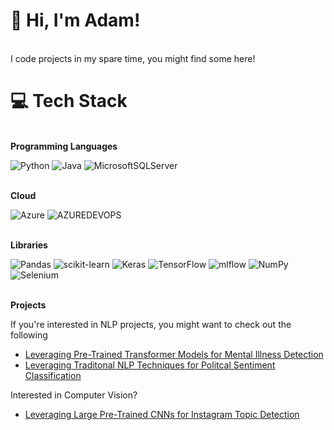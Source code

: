 # 💫 Hi, I'm Adam!
<br>I code projects in my spare time, you might find some here!<br>

# 💻 Tech Stack
<br><b>Programming Languages</b><br>

![Python](https://img.shields.io/badge/python-3670A0?style=for-the-badge&logo=python&logoColor=ffdd54) ![Java](https://img.shields.io/badge/java-%23ED8B00.svg?style=for-the-badge&logo=openjdk&logoColor=white) ![MicrosoftSQLServer](https://img.shields.io/badge/Microsoft%20SQL%20Server-CC2927?style=for-the-badge&logo=microsoft%20sql%20server&logoColor=white)
 

<br><b>Cloud</b><br>

![Azure](https://img.shields.io/badge/azure-%230072C6.svg?style=for-the-badge&logo=microsoftazure&logoColor=white) ![AZUREDEVOPS](https://img.shields.io/badge/azuredevops-0078D7.svg?style=for-the-badge&logo=azuredevops&logoColor=white&color=%230078D7)


<br><b>Libraries</b><br>

![Pandas](https://img.shields.io/badge/pandas-%23150458.svg?style=for-the-badge&logo=pandas&logoColor=white) ![scikit-learn](https://img.shields.io/badge/scikit--learn-%23F7931E.svg?style=for-the-badge&logo=scikit-learn&logoColor=white)  ![Keras](https://img.shields.io/badge/Keras-%23D00000.svg?style=for-the-badge&logo=Keras&logoColor=white) ![TensorFlow](https://img.shields.io/badge/TensorFlow-%23FF6F00.svg?style=for-the-badge&logo=TensorFlow&logoColor=white)  ![mlflow](https://img.shields.io/badge/mlflow-%23d9ead3.svg?style=for-the-badge&logo=numpy&logoColor=blue) ![NumPy](https://img.shields.io/badge/numpy-%23013243.svg?style=for-the-badge&logo=numpy&logoColor=white) ![Selenium](https://img.shields.io/badge/-selenium-%43B02A?style=for-the-badge&logo=selenium&logoColor=white)

<br><b>Projects</b><br>

If you're interested in NLP projects, you might want to check out the following
- <a href="https://github.com/Adam-R26/ReddiKnowDense-Detecting-Signs-of-Mental-Illness-from-Reddit-Comments">Leveraging Pre-Trained Transformer Models for Mental Illness Detection</a>
- <a href="https://github.com/Adam-R26/ReddiKnowSparse-Infer-Traits-of-Reddit-Users-from-Their-Comments">Leveraging Traditonal NLP Techniques for Politcal Sentiment Classification</a>

Interested in Computer Vision?
-  <a href="https://github.com/Adam-R26/ReddiKnowSparse-Infer-Traits-of-Reddit-Users-from-Their-Comments">Leveraging Large Pre-Trained CNNs for Instagram Topic Detection</a>
